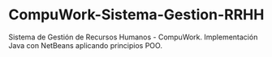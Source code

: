 # CompuWork-Sistema-Gestion-RRHH
Sistema de Gestión de Recursos Humanos - CompuWork. Implementación Java con NetBeans aplicando principios POO.
